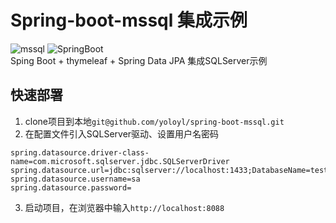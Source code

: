 # Spring-boot-mssql 集成示例
![mssql](https://img.shields.io/badge/SQLServer-2008R2-9cf.svg)
![SpringBoot](https://img.shields.io/badge/Spring&nbsp;Boot-2.1.6-brightgreen.svg)  
Sping Boot + thymeleaf + Spring Data JPA 集成SQLServer示例
## 快速部署
1. clone项目到本地`git@github.com/yoloyl/spring-boot-mssql.git`
1. 在配置文件引入SQLServer驱动、设置用户名密码
```
spring.datasource.driver-class-name=com.microsoft.sqlserver.jdbc.SQLServerDriver
spring.datasource.url=jdbc:sqlserver://localhost:1433;DatabaseName=test
spring.datasource.username=sa
spring.datasource.password=
```
3. 启动项目，在浏览器中输入`http://localhost:8088`
